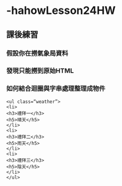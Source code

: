 # -hahowLesson24HW

## 課後練習
### 假設你在撈氣象局資料
### 發現只能撈到原始HTML
### 如何結合迴圈與字串處理整理成物件


```
<ul class=“weather”>
<li>
<h3>禮拜⼀</h3>
<h5>晴天</h5>
</li>
<li>
<h3>禮拜⼆</h3>
<h5>雨天</h5>
</li>
<li>
<h3>禮拜三</h3>
<h5>陰天</h5>
</li>
</ul> 
```
